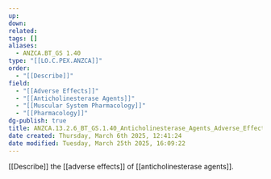 ```yaml
---
up: 
down: 
related: 
tags: []
aliases:
  - ANZCA.BT_GS 1.40
type: "[[LO.C.PEX.ANZCA]]"
order:
  - "[[Describe]]"
field:
  - "[[Adverse Effects]]"
  - "[[Anticholinesterase Agents]]"
  - "[[Muscular System Pharmacology]]"
  - "[[Pharmacology]]"
dg-publish: true
title: ANZCA.13.2.6_BT_GS.1.40_Anticholinesterase_Agents_Adverse_Effects
date created: Thursday, March 6th 2025, 12:41:24
date modified: Tuesday, March 25th 2025, 16:09:22
---
```


[[Describe]] the [[adverse effects]] of [[anticholinesterase agents]].
